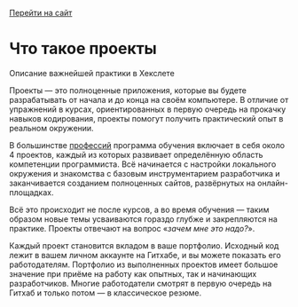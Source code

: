 [Перейти на сайт](https://ru.hexlet.io)

# Что такое проекты

Описание важнейшей практики в Хекслете

Проекты — это полноценные приложения, которые вы будете разрабатывать от начала и до конца на своём компьютере. В отличие от упражнений в курсах, ориентированных в первую очередь на прокачку навыков кодирования, проекты помогут получить практический опыт в реальном окружении.

В большинстве [профессий](https://ru.hexlet.io/programs) программа обучения включает в себя около 4 проектов, каждый из которых развивает определённую область компетенции программиста. Всё начинается с настройки локального окружения и знакомства с базовым инструментарием разработчика и заканчивается созданием полноценных сайтов, развёрнутых на онлайн-площадках.

Всё это происходит не после курсов, а во время обучения — таким образом новые темы усваиваются гораздо глубже и закрепляются на практике. Проекты отвечают на вопрос «*зачем мне это надо?*».

Каждый проект становится вкладом в ваше портфолио. Исходный код лежит в вашем личном аккаунте на Гитхабе, и вы можете показать его работодателям. Портфолио из выполненных проектов имеет большое значение при приёме на работу как опытных, так и начинающих разработчиков. Многие работодатели смотрят в первую очередь на Гитхаб и только потом — в классическое резюме.
